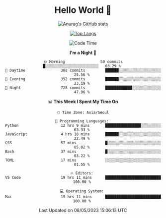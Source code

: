 <div align="center">

# Hello World 👋

[![Anurag's GitHub stats](https://github-readme-stats.vercel.app/api?username=taeho0888&show_icons=true&theme=dracula)](https://github.com/anuraghazra/github-readme-stats)

[![Top Langs](https://github-readme-stats.vercel.app/api/top-langs/?username=taeho0888&theme=dracula)](https://github.com/anuraghazra/github-readme-stats)
<!--
**taeho0888/taeho0888** is a ✨ _special_ ✨ repository because its `README.md` (this file) appears on your GitHub profile.

<!--START_SECTION:waka-->
![Code Time](http://img.shields.io/badge/Code%20Time-48%20hrs-blue)

**I'm a Night 🦉** 

```text
🌞 Morning                50 commits          █░░░░░░░░░░░░░░░░░░░░░░░░   03.29 % 
🌆 Daytime                388 commits         ██████░░░░░░░░░░░░░░░░░░░   25.56 % 
🌃 Evening                352 commits         ██████░░░░░░░░░░░░░░░░░░░   23.19 % 
🌙 Night                  728 commits         ████████████░░░░░░░░░░░░░   47.96 % 
```


📊 **This Week I Spent My Time On** 

```text
🕑︎ Time Zone: Asia/Seoul

💬 Programming Languages: 
Python                   12 hrs 9 mins       ████████████████░░░░░░░░░   63.33 % 
JavaScript               4 hrs 18 mins       ██████░░░░░░░░░░░░░░░░░░░   22.49 % 
CSS                      57 mins             █░░░░░░░░░░░░░░░░░░░░░░░░   05.02 % 
Bash                     37 mins             █░░░░░░░░░░░░░░░░░░░░░░░░   03.22 % 
TOML                     17 mins             ░░░░░░░░░░░░░░░░░░░░░░░░░   01.55 % 

🔥 Editors: 
VS Code                  19 hrs 11 mins      █████████████████████████   100.00 % 

💻 Operating System: 
Mac                      19 hrs 11 mins      █████████████████████████   100.00 % 
```


 Last Updated on 08/05/2023 15:06:13 UTC
<!--END_SECTION:waka-->
</div>
